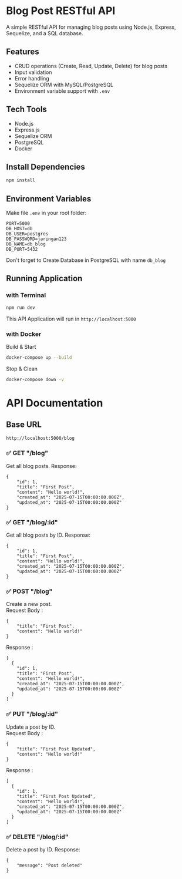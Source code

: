 
# Blog Post RESTful API

A simple RESTful API for managing blog posts using Node.js, Express, Sequelize, and a SQL database.


## Features

- CRUD operations (Create, Read, Update, Delete) for blog posts
- Input validation
- Error handling
- Sequelize ORM with MySQL/PostgreSQL
- Environment variable support with `.env`

## Tech Tools

- Node.js
- Express.js
- Sequelize ORM
- PostgreSQL
- Docker

## Install Dependencies
```bash
npm install
```

## Environment Variables

Make file `.env` in your root folder:

```env
PORT=5000
DB_HOST=db
DB_USER=postgres
DB_PASSWORD=jaringan123
DB_NAME=db_blog
DB_PORT=5432
```
Don't forget to Create Database in PostgreSQL with name `db_blog`


## Running Application
### with Terminal
```bash
npm run dev
```
This API Application will run in `http://localhost:5000`


### with Docker
Build & Start
```bash
docker-compose up --build
```

Stop & Clean
```bash
docker-compose down -v
```

# API Documentation
## Base URL
```bash
http://localhost:5000/blog
```

### ✅ GET "/blog"
Get all blog posts.
Response:
```
{
    "id": 1,
    "title": "First Post",
    "content": "Hello world!",
    "created_at": "2025-07-15T00:00:00.000Z",
    "updated_at": "2025-07-15T00:00:00.000Z"
}
```

### ✅ GET "/blog/:id"
Get all blog posts by ID.
Response:
```
{
    "id": 1,
    "title": "First Post",
    "content": "Hello world!",
    "created_at": "2025-07-15T00:00:00.000Z",
    "updated_at": "2025-07-15T00:00:00.000Z"
}
```

### ✅ POST "/blog"
Create a new post.\
Request Body :
```
{
    "title": "First Post",
    "content": "Hello world!"
}
```
Response :
```
[
  {
    "id": 1,
    "title": "First Post",
    "content": "Hello world!",
    "created_at": "2025-07-15T00:00:00.000Z",
    "updated_at": "2025-07-15T00:00:00.000Z"
  }
]
```

### ✅ PUT "/blog/:id"
Update a post by ID.\
Request Body :
```
{
    "title": "First Post Updated",
    "content": "Hello world!"
}
```
Response :
```
[
  {
    "id": 1,
    "title": "First Post Updated",
    "content": "Hello world!",
    "created_at": "2025-07-15T00:00:00.000Z",
    "updated_at": "2025-07-15T00:00:00.000Z"
  }
]
```

### ✅ DELETE "/blog/:id"
Delete a post by ID.
Response:
```
{
    "message": "Post deleted"
}
```